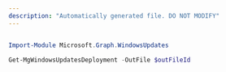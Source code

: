 ```yaml
---
description: "Automatically generated file. DO NOT MODIFY"
---
```


```powershell

Import-Module Microsoft.Graph.WindowsUpdates

Get-MgWindowsUpdatesDeployment -OutFile $outFileId

```